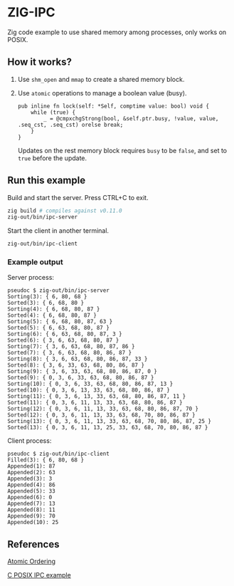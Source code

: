 # ZIG-IPC

Zig code example to use shared memory among processes, only works on POSIX.

## How it works?

1. Use `shm_open` and `mmap` to create a shared memory block.

1. Use `atomic` operations to manage a boolean value (busy).

    ```zig
    pub inline fn lock(self: *Self, comptime value: bool) void {
        while (true) {
            _ = @cmpxchgStrong(bool, &self.ptr.busy, !value, value, .seq_cst, .seq_cst) orelse break;
        }
    }
    ```

    Updates on the rest memory block requires `busy` to be `false`, and
    set to `true` before the update.

## Run this example

Build and start the server. Press CTRL+C to exit.

```sh
zig build # compiles against v0.11.0
zig-out/bin/ipc-server
```

Start the client in another terminal.

```sh
zig-out/bin/ipc-client
```

### Example output

Server process:
```
pseudoc $ zig-out/bin/ipc-server 
Sorting(3): { 6, 80, 68 }
Sorted(3): { 6, 68, 80 }
Sorting(4): { 6, 68, 80, 87 }
Sorted(4): { 6, 68, 80, 87 }
Sorting(5): { 6, 68, 80, 87, 63 }
Sorted(5): { 6, 63, 68, 80, 87 }
Sorting(6): { 6, 63, 68, 80, 87, 3 }
Sorted(6): { 3, 6, 63, 68, 80, 87 }
Sorting(7): { 3, 6, 63, 68, 80, 87, 86 }
Sorted(7): { 3, 6, 63, 68, 80, 86, 87 }
Sorting(8): { 3, 6, 63, 68, 80, 86, 87, 33 }
Sorted(8): { 3, 6, 33, 63, 68, 80, 86, 87 }
Sorting(9): { 3, 6, 33, 63, 68, 80, 86, 87, 0 }
Sorted(9): { 0, 3, 6, 33, 63, 68, 80, 86, 87 }
Sorting(10): { 0, 3, 6, 33, 63, 68, 80, 86, 87, 13 }
Sorted(10): { 0, 3, 6, 13, 33, 63, 68, 80, 86, 87 }
Sorting(11): { 0, 3, 6, 13, 33, 63, 68, 80, 86, 87, 11 }
Sorted(11): { 0, 3, 6, 11, 13, 33, 63, 68, 80, 86, 87 }
Sorting(12): { 0, 3, 6, 11, 13, 33, 63, 68, 80, 86, 87, 70 }
Sorted(12): { 0, 3, 6, 11, 13, 33, 63, 68, 70, 80, 86, 87 }
Sorting(13): { 0, 3, 6, 11, 13, 33, 63, 68, 70, 80, 86, 87, 25 }
Sorted(13): { 0, 3, 6, 11, 13, 25, 33, 63, 68, 70, 80, 86, 87 }
```

Client process:
```
pseudoc $ zig-out/bin/ipc-client 
Filled(3): { 6, 80, 68 }
Appended(1): 87
Appended(2): 63
Appended(3): 3
Appended(4): 86
Appended(5): 33
Appended(6): 0
Appended(7): 13
Appended(8): 11
Appended(9): 70
Appended(10): 25
```

## References

[Atomic Ordering](https://gcc.gnu.org/wiki/Atomic/GCCMM/AtomicSync)

[C POSIX IPC example](https://gist.github.com/garcia556/8231e844a90457c99cc72e5add8388e4)
